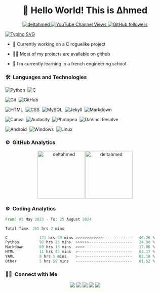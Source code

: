 
<h1 align="center">👋 Hello World! This is Δhmed</h1>



<p align="center"> 
<a href="https://profil.deltahmed.fr">
<img src="https://komarev.com/ghpvc/?username=deltahmed&label=Profile%20views&color=0e75b6&style=for-the-badge" alt="deltahmed" /> </a>
<a href="https://www.youtube.com/channel/UCZeubjnoztTC_RP_c4YOuYw">
    <img alt="YouTube Channel Views" src="https://img.shields.io/youtube/channel/views/UCPODTzHv0Njiyrja0HKK54g?style=for-the-badge&logo=youtube">
  </a>
    <a href="https://profil.deltahmed.fr">
  <img alt="GitHub followers" src="https://img.shields.io/github/followers/deltahmed?style=for-the-badge&logo=github"></a>

</p>

<p align="left">
  <a href="https://profil.deltahmed.fr"><img src="https://readme-typing-svg.herokuapp.com?font=Fira+Code&pause=1000&random=false&width=435&lines=A+simple+computer+science+student" alt="Typing SVG" /></a>
</p>

- 🔭 Currently working on a C roguelike project

- 👨‍💻 Most of my projects are available on github

- 🌱 I’m currently learning in a french engineering school

### 🛠 &nbsp;Languages and Technologies  

![Python](https://img.shields.io/badge/-Python-05122A?style=for-the-badge&logo=python)&nbsp;
![C](https://img.shields.io/badge/-C-05122A?style=for-the-badge&logo=C&logoColor=A8B9CC)&nbsp;

![Git](https://img.shields.io/badge/-Git-05122A?style=for-the-badge&logo=git)&nbsp;
![GitHub](https://img.shields.io/badge/-GitHub-05122A?style=for-the-badge&logo=github)&nbsp;

![HTML](https://img.shields.io/badge/-HTML-05122A?style=for-the-badge&logo=HTML5)&nbsp;
![CSS](https://img.shields.io/badge/-CSS-05122A?style=for-the-badge&logo=CSS3&logoColor=1572B6)&nbsp;
![MySQL](https://img.shields.io/badge/-MySQL-05122A?style=for-the-badge&logo=mysql&logoColor=FFA518)&nbsp;
![Jekyll](https://img.shields.io/badge/-Jekyll-05122A?style=for-the-badge&logo=jekyll)&nbsp;
![Markdown](https://img.shields.io/badge/-Markdown-05122A?style=for-the-badge&logo=markdown)&nbsp;



![Canva](https://img.shields.io/badge/-Canva-05122A?style=for-the-badge&logo=canva)&nbsp;
![Audacity](https://img.shields.io/badge/-Audacity-05122A?style=for-the-badge&logo=audacity)&nbsp;
![Photopea](https://img.shields.io/badge/-Photopea-05122A?style=for-the-badge&logo=photopea)&nbsp;
![DaVinci Resolve](https://img.shields.io/static/v1?style=for-the-badge&message=DaVinci+Resolve&color=05122A&logo=DaVinci+Resolve&logoColor=FFFFFF&label=)

![Android](https://img.shields.io/badge/-Android-05122A?style=for-the-badge&logo=android)&nbsp;
![Windows](https://img.shields.io/badge/-Windows-05122A?style=for-the-badge&logo=windows)&nbsp;
![Linux](https://img.shields.io/badge/-Linux-05122A?style=for-the-badge&logo=linux)&nbsp;

### ⚙️ &nbsp;GitHub Analytics

<p align="center">
<a href="https://github.com/deltahmed">
<img  src="https://github-readme-stats.vercel.app/api/top-langs?username=deltahmed&show_icons=true&locale=en&layout=compact&theme=nightowl&hide_border=true" alt="deltahmed" height=150px/><img  src="https://github-readme-stats.vercel.app/api?username=deltahmed&show_icons=true&locale=en&theme=nightowl&hide_border=true" alt="deltahmed" height=150px />
</a>
</p>



### ⚙️ &nbsp;Coding Analytics

<!--START_SECTION:waka-->

```rust
From: 05 May 2023 - To: 25 August 2024

Total Time: 365 hrs 2 mins

C              171 hrs 39 mins >>>>>>>>>>>>-------------   46.26 %
Python         92 hrs 23 mins  >>>>>>-------------------   24.90 %
Markdown       63 hrs 18 mins  >>>>---------------------   17.06 %
HTML           11 hrs 45 mins  >------------------------   03.17 %
YAML           8 hrs 5 mins    >------------------------   02.18 %
Other          5 hrs 59 mins   -------------------------   01.62 %
```

<!--END_SECTION:waka-->

### 🤝🏻 &nbsp;Connect with Me

<p align="center">
<a href="https://profil.deltahmed.fr"><img src="https://img.shields.io/badge/-Website-00A5E9?style=for-the-badge&logo=googlechrome&logoColor=white"/></a>
<a href="mailto:ahmed@deltahmed.fr"><img src="https://img.shields.io/badge/-Mail-D14836?style=for-the-badge&logo=Gmail&logoColor=white"/></a>
<a href="https://www.instagram.com/ahmedmathsinfo/"><img src="https://img.shields.io/badge/-Instagram-E1306C?style=for-the-badge&logo=Instagram&logoColor=white"/></a>
<a href="https://www.tiktok.com/@ahmedmathsinfo"><img src="https://img.shields.io/badge/-Tiktok-000000?style=for-the-badge&logo=tiktok&logoColor=white"/></a>
<a href="https://www.youtube.com/channel/UCPODTzHv0Njiyrja0HKK54g"><img src="https://img.shields.io/badge/-Youtube-ff4242?style=for-the-badge&logo=youtube&logoColor=white"/></a>

</p>
